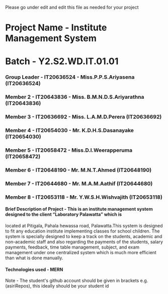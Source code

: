 Please go under edit and edit this file as needed for your project

# Project Name - Institute Management System
# Batch - Y2.S2.WD.IT.01.01
### Group Leader - IT20636524 - Miss.P.P.S.Ariyasena (IT20636524)
### Member 2 - IT20643836 - Miss. B.M.N.D.S.Ariyarathna (IT20643836)
### Member 3 - IT20636692 - Miss. L.A.M.D.Perera (IT20636692)
### Member 4 - IT20654030 - Mr. K.D.H.S.Dasanayake (IT20654030)
### Member 5 - IT20658472 - Miss.D.I.Weerapperuma (IT20658472)
### Member 6 - IT20648190 - Mr. M.N.T.Ahmed (IT20648190)
### Member 7 - IT20644680 - Mr. M.A.M.Aathif (IT20644680)
### Member 8 - IT20653118 - Mr. Y.W.S.H.Wishvajith (IT20653118)

#### Brief Description of Project - This is an institute management system designed to the client “Laboratory Palawatta” which is 
located at Pitigala, Pahala hewassa road, Palawatta.This system is designed to fit any education institute implementing classes for school children. 
The system is specially designed to keep a track on the students, academic and non-academic staff and also regarding the payments of the students, salary payments, feedback, time table management, subject, and exam management under one centralized system which is much more efficient than what is done manually. 
#### Technologies used - MERN

Note - The student's github account should be given in brackets e.g. (asiriRepos), this ideally should be your student id 

